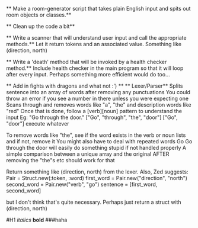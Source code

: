 ** Make a room-generator script that takes plain English input and spits out room objects or classes.**

** Clean up the code a bit**

** Write a scanner that will understand user input and call the appropriate methods.**
Let it return tokens and an associated value. Something like (direction, north)

** Write a 'death' method that will be invoked by a health checker method.**
Include health checker in the main program so that it will loop after every input.
Perhaps something more efficient would do too...

** Add in fights with dragons and what not :') **
** Lexer/Parser**
  Splits sentence into an array of words after removing any punctuations
  You could throw an error if you see a number in there unless you were expecting one
  Scans through and removes words like "a", "the" and description words like "red"
  Once that is done, follow a [verb][noun] pattern to understand the input
  Eg:
  "Go through the door."
  ["Go", "through", "the", "door"]
  ["Go", "door"]
  execute whatever
  
  To remove words like "the", see if the word exists in the verb or noun lists and if not, remove it
  You might also have to deal with repeated words
  Go Go through the door will easily do something stupid if not handled properly
  A simple comparison between a unique array and the original AFTER removing the "the"s etc should work for that

  Return something like (direction, north) from the lexer.
  Also, Zed suggests: 
  Pair = Struct.new(:token, :word)
  first_word = Pair.new("direction", "north")
  second_word = Pair.new("verb", "go")
  sentence = [first_word, second_word]
  
  but I don't think that's quite necessary. Perhaps just return a struct with (direction, north)

#H1
*italics*
**bold**
###haha
